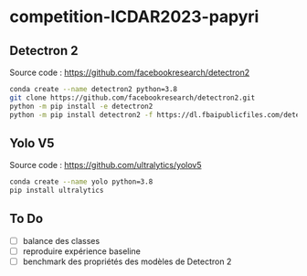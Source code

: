 # competition-ICDAR2023-papyri

## Detectron 2

Source code : https://github.com/facebookresearch/detectron2

```bash
conda create --name detectron2 python=3.8
git clone https://github.com/facebookresearch/detectron2.git
python -m pip install -e detectron2
python -m pip install detectron2 -f https://dl.fbaipublicfiles.com/detectron2/wheels/cu111/torch1.8/index.html
```

## Yolo V5

Source code : https://github.com/ultralytics/yolov5

```bash
conda create --name yolo python=3.8
pip install ultralytics
```

## To Do

- [ ] balance des classes
- [ ] reproduire expérience baseline
- [ ] benchmark des propriétés des modèles de Detectron 2
